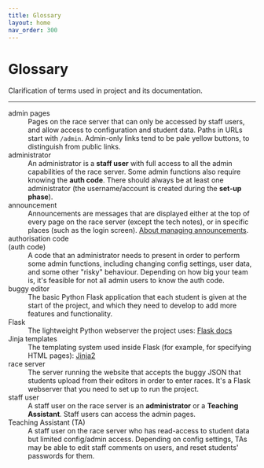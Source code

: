```yaml
---
title: Glossary
layout: home
nav_order: 300
---
```


# Glossary

Clarification of terms used in project and its documentation.

---
<!--
<dt></dt>
<dd></dd>
-->

<dl>

<dt>admin pages</dt>
<dd>
  Pages on the race server that can only be accessed by staff users, and allow
  access to configuration and student data. Paths in URLs start with
  <code>/admin</code>. Admin-only links tend to be pale yellow buttons, to
  distinguish from public links.
</dd>

<dt>administrator</dt>
<dd>
  An administrator is a <strong>staff user</strong> with full access to all the
  admin capabilities of the race server. Some admin functions also require
  knowing the <strong>auth code</strong>. There should always be at least one
  administrator (the username/account is created during the
  <strong>set-up phase</strong>).
</dd>

<dt>announcement</dt>
<dd>
  Announcements are messages that are displayed either at the top of every
  page on the race server (except the tech notes), or in specific places
  (such as the login screen). 
  <a href="running/announcements">About managing announcements</a>.
</dd>

<dt>authorisation code<br>(auth code)</dt>
<dd>
  A code that an administrator needs to present in order to perform some
  admin functions, including changing config settings, user data, and some
  other "risky" behaviour. Depending on how big your team is, it's feasible
  for not all admin users to know the auth code.
</dd>

<dt>buggy editor</dt>
<dd>
  The basic Python Flask application that each student is given at the start
  of the project, and which they need to develop to add more features and
  functionality.
</dd>

<dt>Flask</dt>
<dd>The lightweight Python webserver the project uses:
  <a href="https://flask.palletsprojects.com/en/2.3.x/">Flask docs</a>
</dd>

<dt>Jinja templates</dt>
<dd>
  The templating system used inside Flask (for example, for specifying HTML
  pages): <a href="https://pypi.org/project/Jinja2/">Jinja2</a>
</dd>
  
<dt>race server</dt>
<dd>
  The server running the website that accepts the buggy JSON that students
  upload from their editors in order to enter races. It's a Flask webserver
  that you need to set up to run the project.
</dd>

<dt>staff user</dt>
<dd>
  A staff user on the race server is an <strong>administrator</strong> or a 
  <strong>Teaching Assistant</strong>. Staff users can access the admin pages.
</dd>

<dt>Teaching Assistant (TA)</dt>
<dd>
  A staff user on the race server who has read-access to student data but
  limited config/admin access. Depending on config settings, TAs may be able
  to edit staff comments on users, and reset students' passwords for them.
</dd>

</dl>